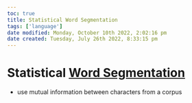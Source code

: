 ```yaml
---
toc: true
title: Statistical Word Segmentation
tags: ['language']
date modified: Monday, October 10th 2022, 2:02:16 pm
date created: Tuesday, July 26th 2022, 8:33:15 pm
---
```


# Statistical [Word Segmentation](Word%20Segmentation.md)
- use mutual information between characters from a corpus



